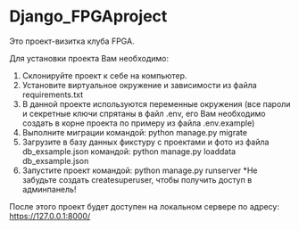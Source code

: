 # Django_FPGAproject
Это проект-визитка клуба FPGA. 


Для установки проекта Вам необходимо:
1. Склонируйте проект к себе на компьютер.
2. Установите виртуальное окружение и зависимости из файла requirements.txt
3. В данной проекте используются переменные окружения (все пароли и секретные ключи спрятаны в файл .env,
его Вам необходимо создать в корне проекта по примеру из файла .env.example)
4. Выполните миграции командой: python manage.py migrate
5. Загрузите в базу данных фикстуру с проектами и фото из файла db_exsample.json командой:
 python manage.py loaddata db_exsample.json
6. Запустите проект командой: python manage.py runserver
*Не забудьте создать createsuperuser, чтобы получить доступ в админпанель!

После этого проект будет доступен на локальном сервере по адресу:
 https://127.0.0.1:8000/